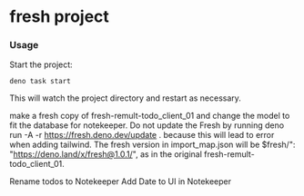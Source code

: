# fresh project

### Usage

Start the project:

```
deno task start
```

This will watch the project directory and restart as necessary.

make a fresh copy of fresh-remult-todo_client_01 and change the model to fit the database for notekeeper.
Do not update the Fresh by running
deno run -A -r https://fresh.deno.dev/update .
because this will lead to error when adding tailwind.
The fresh version in
import_map.json
will be
$fresh/": "https://deno.land/x/fresh@1.0.1/",
as in the original fresh-remult-todo_client_01.

Rename todos to Notekeeper
Add Date to UI in Notekeeper
